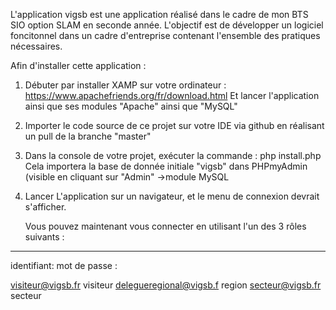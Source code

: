 L'application vigsb est une application réalisé dans le cadre de mon BTS SIO option SLAM en seconde année.
L'objectif est de développer un logiciel foncitonnel dans un cadre d'entreprise contenant l'ensemble des pratiques nécessaires.


Afin d'installer cette application :

1. Débuter par installer XAMP sur votre ordinateur : https://www.apachefriends.org/fr/download.html
   Et lancer l'application ainsi que ses modules "Apache" ainsi que "MySQL"
   
2. Importer le code source de ce projet sur votre IDE via github en réalisant un pull de la branche "master"
3. Dans la console de votre projet, exécuter la commande : php install.php
   Cela importera la base de donnée initiale "vigsb" dans PHPmyAdmin  (visible en cliquant sur "Admin" ->module MySQL
4. Lancer L'application sur un navigateur, et le menu de connexion devrait s'afficher.

   Vous pouvez maintenant vous connecter en utilisant l'un des 3 rôles suivants :

---------------------------------------------------

   identifiant:                 mot de passe :

   visiteur@vigsb.fr            visiteur
   delegueregional@vigsb.f      region
   secteur@vigsb.fr             secteur
